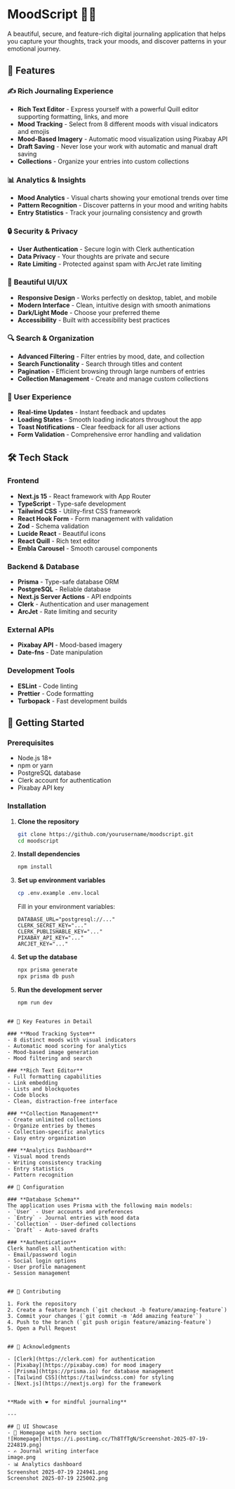 # MoodScript 📝✨

A beautiful, secure, and feature-rich digital journaling application that helps you capture your thoughts, track your moods, and discover patterns in your emotional journey.

## 🌟 Features

### ✍️ **Rich Journaling Experience**
- **Rich Text Editor** - Express yourself with a powerful Quill editor supporting formatting, links, and more
- **Mood Tracking** - Select from 8 different moods with visual indicators and emojis
- **Mood-Based Imagery** - Automatic mood visualization using Pixabay API
- **Draft Saving** - Never lose your work with automatic and manual draft saving
- **Collections** - Organize your entries into custom collections

### 📊 **Analytics & Insights**
- **Mood Analytics** - Visual charts showing your emotional trends over time
- **Pattern Recognition** - Discover patterns in your mood and writing habits
- **Entry Statistics** - Track your journaling consistency and growth

### 🔒 **Security & Privacy**
- **User Authentication** - Secure login with Clerk authentication
- **Data Privacy** - Your thoughts are private and secure
- **Rate Limiting** - Protected against spam with ArcJet rate limiting

### 🎨 **Beautiful UI/UX**
- **Responsive Design** - Works perfectly on desktop, tablet, and mobile
- **Modern Interface** - Clean, intuitive design with smooth animations
- **Dark/Light Mode** - Choose your preferred theme
- **Accessibility** - Built with accessibility best practices

### 🔍 **Search & Organization**
- **Advanced Filtering** - Filter entries by mood, date, and collection
- **Search Functionality** - Search through titles and content
- **Pagination** - Efficient browsing through large numbers of entries
- **Collection Management** - Create and manage custom collections

### 📱 **User Experience**
- **Real-time Updates** - Instant feedback and updates
- **Loading States** - Smooth loading indicators throughout the app
- **Toast Notifications** - Clear feedback for all user actions
- **Form Validation** - Comprehensive error handling and validation

## 🛠️ Tech Stack

### **Frontend**
- **Next.js 15** - React framework with App Router
- **TypeScript** - Type-safe development
- **Tailwind CSS** - Utility-first CSS framework
- **React Hook Form** - Form management with validation
- **Zod** - Schema validation
- **Lucide React** - Beautiful icons
- **React Quill** - Rich text editor
- **Embla Carousel** - Smooth carousel components

### **Backend & Database**
- **Prisma** - Type-safe database ORM
- **PostgreSQL** - Reliable database
- **Next.js Server Actions** - API endpoints
- **Clerk** - Authentication and user management
- **ArcJet** - Rate limiting and security

### **External APIs**
- **Pixabay API** - Mood-based imagery
- **Date-fns** - Date manipulation

### **Development Tools**
- **ESLint** - Code linting
- **Prettier** - Code formatting
- **Turbopack** - Fast development builds

## 🚀 Getting Started

### Prerequisites
- Node.js 18+ 
- npm or yarn
- PostgreSQL database
- Clerk account for authentication
- Pixabay API key

### Installation

1. **Clone the repository**
   ```bash
   git clone https://github.com/yourusername/moodscript.git
   cd moodscript
   ```

2. **Install dependencies**
   ```bash
   npm install
   ```

3. **Set up environment variables**
   ```bash
   cp .env.example .env.local
   ```
   
   Fill in your environment variables:
   ```env
   DATABASE_URL="postgresql://..."
   CLERK_SECRET_KEY="..."
   CLERK_PUBLISHABLE_KEY="..."
   PIXABAY_API_KEY="..."
   ARCJET_KEY="..."
   ```

4. **Set up the database**
   ```bash
   npx prisma generate
   npx prisma db push
   ```

5. **Run the development server**
   ```bash
   npm run dev
   ```
```

## 🎯 Key Features in Detail

### **Mood Tracking System**
- 8 distinct moods with visual indicators
- Automatic mood scoring for analytics
- Mood-based image generation
- Mood filtering and search

### **Rich Text Editor**
- Full formatting capabilities
- Link embedding
- Lists and blockquotes
- Code blocks
- Clean, distraction-free interface

### **Collection Management**
- Create unlimited collections
- Organize entries by themes
- Collection-specific analytics
- Easy entry organization

### **Analytics Dashboard**
- Visual mood trends
- Writing consistency tracking
- Entry statistics
- Pattern recognition

## 🔧 Configuration

### **Database Schema**
The application uses Prisma with the following main models:
- `User` - User accounts and preferences
- `Entry` - Journal entries with mood data
- `Collection` - User-defined collections
- `Draft` - Auto-saved drafts

### **Authentication**
Clerk handles all authentication with:
- Email/password login
- Social login options
- User profile management
- Session management


## 🤝 Contributing

1. Fork the repository
2. Create a feature branch (`git checkout -b feature/amazing-feature`)
3. Commit your changes (`git commit -m 'Add amazing feature'`)
4. Push to the branch (`git push origin feature/amazing-feature`)
5. Open a Pull Request


## 🙏 Acknowledgments

- [Clerk](https://clerk.com) for authentication
- [Pixabay](https://pixabay.com) for mood imagery
- [Prisma](https://prisma.io) for database management
- [Tailwind CSS](https://tailwindcss.com) for styling
- [Next.js](https://nextjs.org) for the framework


**Made with ❤️ for mindful journaling**

---

## 🎨 UI Showcase
- 📱 Homepage with hero section
![Homepage](https://i.postimg.cc/Th8TfTgN/Screenshot-2025-07-19-224819.png)
- ✍️ Journal writing interface
image.png
- 📊 Analytics dashboard
Screenshot 2025-07-19 224941.png
Screenshot 2025-07-19 225002.png

